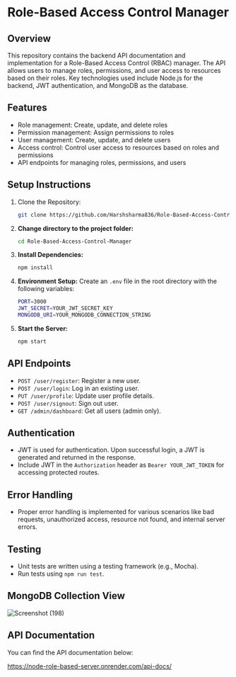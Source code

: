 
# Role-Based Access Control Manager

## Overview

This repository contains the backend API documentation and implementation for a Role-Based Access Control (RBAC) manager. The API allows users to manage roles, permissions, and user access to resources based on their roles. Key technologies used include Node.js for the backend, JWT authentication, and MongoDB as the database.

## Features

- Role management: Create, update, and delete roles
- Permission management: Assign permissions to roles
- User management: Create, update, and delete users
- Access control: Control user access to resources based on roles and permissions
- API endpoints for managing roles, permissions, and users

## Setup Instructions

1. Clone the Repository:
   ```sh
   git clone https://github.com/Harshsharma836/Role-Based-Access-Control-Manager.git
   ```

2. **Change directory to the project folder:**
   ```sh
   cd Role-Based-Access-Control-Manager
   ```

3. **Install Dependencies:** 
   ```sh
   npm install
   ```

4. **Environment Setup:** 
   Create an `.env` file in the root directory with the following variables:
   ```sh
   PORT=3000
   JWT_SECRET=YOUR_JWT_SECRET_KEY
   MONGODB_URI=YOUR_MONGODB_CONNECTION_STRING
   ```

5. **Start the Server:** 
   ```sh
   npm start
   ```

## API Endpoints

- `POST /user/register`: Register a new user.
- `POST /user/login`: Log in an existing user.
- `PUT /user/profile`: Update user profile details.
- `POST /user/signout`: Sign out user.
- `GET /admin/dashboard`: Get all users (admin only).

## Authentication

- JWT is used for authentication. Upon successful login, a JWT is generated and returned in the response.
- Include JWT in the `Authorization` header as `Bearer YOUR_JWT_TOKEN` for accessing protected routes.

## Error Handling

- Proper error handling is implemented for various scenarios like bad requests, unauthorized access, resource not found, and internal server errors.

## Testing

- Unit tests are written using a testing framework (e.g., Mocha).
- Run tests using `npm run test`.

## MongoDB Collection View

![Screenshot (198)](https://github.com/Harshsharma836/Role-Based-Access-Control-API/assets/70514943/3b889794-6863-47a4-8a01-8eeb3e174ddc)

## API Documentation

You can find the API documentation below:

https://node-role-based-server.onrender.com/api-docs/

